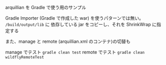 arquillian を Gradle で使う用のサンプル

Gradle Importer (Gradle で作成した war) を使うパターンでは無い。
```/build/output/lib``` に 依存している jar をコピーし、それを ShrinkWrap に指定する

また、manage と remote (arquillian.xml のコンテナ)の切替も

manage でテスト
```gradle clean test```
remote でテスト
```gradle clean wildflyRemoteTest```
